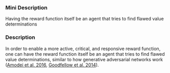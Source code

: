 ### Mini Description

Having the reward function itself be an agent that tries to find flawed value determinations

### Description

In order to enable a more active, critical, and responsive reward function, one can have the reward function itself be an agent that tries to find flawed value determinations, similar to how generative adversarial networks work ([Amodei et al. 2016](http://arxiv.org/abs/1606.06565), [Goodfellow et al. 2014](http://papers.nips.cc/paper/5423-generative-adversarial-nets)).
